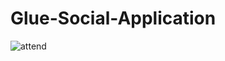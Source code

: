 # Glue-Social-Application
![attend](https://user-images.githubusercontent.com/16826885/35366583-e7810ea2-0182-11e8-9b0b-d3961e7bfc94.gif)
